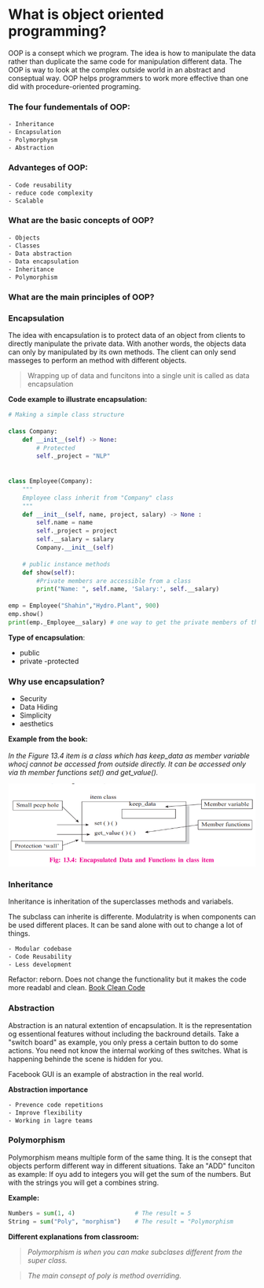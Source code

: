 # What is object oriented programming?

<p>
OOP is a consept which we program. The idea is how to manipulate the data rather than duplicate the same code for manipulation different data. The OOP is way to look at the complex outside world in an abstract and conseptual way. OOP helps programmers to work more effective than one did with procedure-oriented programing. </p>

### The four fundementals of OOP:

    - Inheritance
    - Encapsulation
    - Polymorphysm
    - Abstraction

### Advanteges of OOP:

    - Code reusability
    - reduce code complexity
    - Scalable

### What are the basic concepts of OOP?

    - Objects
    - Classes
    - Data abstraction
    - Data encapsulation
    - Inheritance
    - Polymorphism

### What are the main principles of OOP?

### Encapsulation

<p> The idea with encapsulation is to protect data of an object from clients to directly manipulate the private data. With another words, the objects data can only by manipulated by its own methods. The client can only send masseges to perform an method with different objects.</p>

> Wrapping up of data and funcitons into a single unit is called as data encapsulation

**Code example to illustrate encapsulation:**

```py
# Making a simple class structure

class Company:
    def __init__(self) -> None:
        # Protected
        self._project = "NLP"


class Employee(Company):
    """
    Employee class inherit from "Company" class
    """
    def __init__(self, name, project, salary) -> None :
        self.name = name
        self._project = project
        self.__salary = salary
        Company.__init__(self)

    # public instance methods
    def show(self):
        #Private members are accessible from a class
        print("Name: ", self.name, 'Salary:', self.__salary)

emp = Employee("Shahin","Hydro.Plant", 900)
emp.show()
print(emp._Employee__salary) # one way to get the private members of the Empolyee

```

**Type of encapsulation**:

- public
- private
  -protected

### Why use encapsulation?

- Security
- Data Hiding
- Simplicity
- aesthetics

**Example from the book:** <br></br>_In the Figure 13.4 item is a class which has keep_data as member variable whocj cannot be accessed from outside directly. It can be accessed only via th member functions set() and get_value()._

![Figure](Encapsulation.png)

### Inheritance

Inheritance is inheritation of the superclasses methods and variabels.

The subclass can inherite is differente. Modulatrity is when components can be used different places. It can be sand alone with out to change a lot of things.

    - Modular codebase
    - Code Reusability
    - Less development

Refactor: reborn. Does not change the functionality but it makes the code more readabl and clean. [Book Clean Code](https://www.adlibris.com/no/bok/clean-code-9780132350884?gclid=Cj0KCQjw08aYBhDlARIsAA_gb0d26TUkT5wuaib-39uA1XshOIGkSJ2ZtsB0KRwzF6VuqeQQVSCMnRgaAvEsEALw_wcB)

### Abstraction

Abstraction is an natural extention of encapsulation. It is the representation og essentional features without including the backround details. Take a "switch board" as example, you only press a certain button to do some actions. You need not know the internal working of thes switches. What is happening behinde the scene is hidden for you.

Facebook GUI is an example of abstraction in the real world.

**Abstraction importance**

    - Prevence code repetitions
    - Improve flexibility
    - Working in lagre teams

### Polymorphism

Polymorphism means multiple form of the same thing. It is the consept that objects perform different way in different situations. Take an "ADD" funciton as example: If oyu add to integers you will get the sum of the numbers. But with the strings you will get a combines string.

**Example:**

```python
Numbers = sum(1, 4)                 # The result = 5
String = sum("Poly", "morphism")    # The result = "Polymorphism
```

**Different explanations from classroom:**

> _Polymorphism is when you can make subclases different from the super class._

> _The main consept of poly is method overriding._

